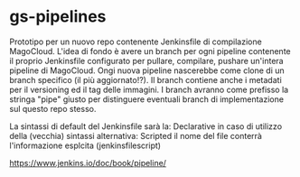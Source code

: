 # gs-pipelines
Prototipo per un nuovo repo contenente Jenkinsfile  di compilazione MagoCloud. 
L'idea di fondo è avere un branch per ogni pipeline contenente il proprio Jenkinsfile configurato per pullare, compilare, pushare un'intera pipeline di MagoCloud.
Ongi nuova pipeline nascerebbe come clone di un branch specifico (il più aggiornato!?).
Il branch contiene anche i metadati per il versioning ed il tag delle immagini.
I branch avranno come prefisso la stringa "pipe" giusto per distinguere eventuali branch di implementazione sul questo repo stesso. 

La sintassi di default del Jenkinsfile sarà la: Declarative in caso di utilizzo della (vecchia) sintassi alternativa: Scripted il nome del file conterrà l'informazione esplcita (jenkinsfilescript)

https://www.jenkins.io/doc/book/pipeline/
